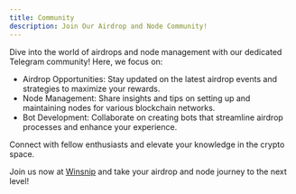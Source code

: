 ```yaml
---
title: Community
description: Join Our Airdrop and Node Community!
---
```


Dive into the world of airdrops and node management with our dedicated Telegram community! Here, we focus on:

- Airdrop Opportunities: Stay updated on the latest airdrop events and strategies to maximize your rewards.
- Node Management: Share insights and tips on setting up and maintaining nodes for various blockchain networks.
- Bot Development: Collaborate on creating bots that streamline airdrop processes and enhance your experience.


Connect with fellow enthusiasts and elevate your knowledge in the crypto space.

Join us now at [Winsnip](https://t.me/winsnip) and take your airdrop and node journey to the next level!
